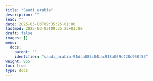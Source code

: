 ```yaml
---
title: "Saudi_arabia"
description: ""
lead: ""
date: 2025-03-03T09:35:25+01:00
lastmod: 2025-03-03T09:35:25+01:00
draft: false
images: []
menu:
  docs:
    parent: ""
    identifier: "saudi_arabia-91dca083c04bac918a0f9c428c968f83"
weight: 855
toc: true
type: docs
---
```

